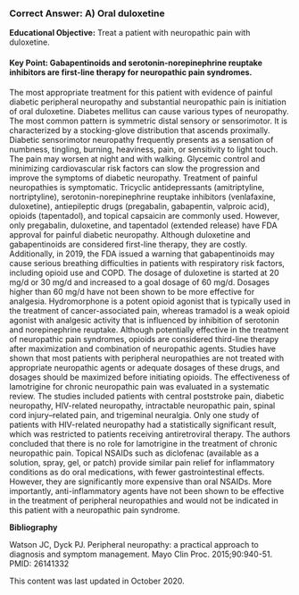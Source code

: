 
### Correct Answer: A) Oral duloxetine 

**Educational Objective:** Treat a patient with neuropathic pain with duloxetine.

#### **Key Point:** Gabapentinoids and serotonin-norepinephrine reuptake inhibitors are first-line therapy for neuropathic pain syndromes.

The most appropriate treatment for this patient with evidence of painful diabetic peripheral neuropathy and substantial neuropathic pain is initiation of oral duloxetine. Diabetes mellitus can cause various types of neuropathy. The most common pattern is symmetric distal sensory or sensorimotor. It is characterized by a stocking-glove distribution that ascends proximally. Diabetic sensorimotor neuropathy frequently presents as a sensation of numbness, tingling, burning, heaviness, pain, or sensitivity to light touch. The pain may worsen at night and with walking. Glycemic control and minimizing cardiovascular risk factors can slow the progression and improve the symptoms of diabetic neuropathy. Treatment of painful neuropathies is symptomatic. Tricyclic antidepressants (amitriptyline, nortriptyline), serotonin-norepinephrine reuptake inhibitors (venlafaxine, duloxetine), antiepileptic drugs (pregabalin, gabapentin, valproic acid), opioids (tapentadol), and topical capsaicin are commonly used. However, only pregabalin, duloxetine, and tapentadol (extended release) have FDA approval for painful diabetic neuropathy. Although duloxetine and gabapentinoids are considered first-line therapy, they are costly. Additionally, in 2019, the FDA issued a warning that gabapentinoids may cause serious breathing difficulties in patients with respiratory risk factors, including opioid use and COPD. The dosage of duloxetine is started at 20 mg/d or 30 mg/d and increased to a goal dosage of 60 mg/d. Dosages higher than 60 mg/d have not been shown to be more effective for analgesia.
Hydromorphone is a potent opioid agonist that is typically used in the treatment of cancer-associated pain, whereas tramadol is a weak opioid agonist with analgesic activity that is influenced by inhibition of serotonin and norepinephrine reuptake. Although potentially effective in the treatment of neuropathic pain syndromes, opioids are considered third-line therapy after maximization and combination of neuropathic agents. Studies have shown that most patients with peripheral neuropathies are not treated with appropriate neuropathic agents or adequate dosages of these drugs, and dosages should be maximized before initiating opioids.
The effectiveness of lamotrigine for chronic neuropathic pain was evaluated in a systematic review. The studies included patients with central poststroke pain, diabetic neuropathy, HIV-related neuropathy, intractable neuropathic pain, spinal cord injury–related pain, and trigeminal neuralgia. Only one study of patients with HIV-related neuropathy had a statistically significant result, which was restricted to patients receiving antiretroviral therapy. The authors concluded that there is no role for lamotrigine in the treatment of chronic neuropathic pain.
Topical NSAIDs such as diclofenac (available as a solution, spray, gel, or patch) provide similar pain relief for inflammatory conditions as do oral medications, with fewer gastrointestinal effects. However, they are significantly more expensive than oral NSAIDs. More importantly, anti-inflammatory agents have not been shown to be effective in the treatment of peripheral neuropathies and would not be indicated in this patient with a neuropathic pain syndrome.

**Bibliography**

Watson JC, Dyck PJ. Peripheral neuropathy: a practical approach to diagnosis and symptom management. Mayo Clin Proc. 2015;90:940-51. PMID: 26141332

This content was last updated in October 2020.